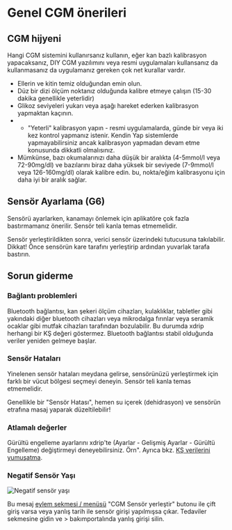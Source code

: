 # Genel CGM önerileri

## CGM hijyeni

Hangi CGM sistemini kullanırsanız kullanın, eğer kan bazlı kalibrasyon yapacaksanız, DIY CGM yazılımını veya resmi uygulamaları kullansanız da kullanmasanız da uygulamanız gereken çok net kurallar vardır.

-   Ellerin ve kitin temiz olduğundan emin olun.
-   Düz bir dizi ölçüm noktanız olduğunda kalibre etmeye çalışın (15-30 dakika genellikle yeterlidir)
-   Glikoz seviyeleri yukarı veya aşağı hareket ederken kalibrasyon yapmaktan kaçının.
-   * "Yeterli" kalibrasyon yapın - resmi uygulamalarda, günde bir veya iki kez kontrol yapmanız istenir. Kendin Yap sistemlerde yapmayabilirsiniz ancak kalibrasyon yapmadan devam etme konusunda dikkatli olmalısınız.
-   Mümkünse, bazı okumalarınızı daha düşük bir aralıkta (4-5mmol/l veya 72-90mg/dl) ve bazılarını biraz daha yüksek bir seviyede (7-9mmol/l veya 126-160mg/dl) olarak kalibre edin. bu, nokta/eğim kalibrasyonu için daha iyi bir aralık sağlar.

## Sensör Ayarlama (G6)

Sensörü ayarlarken, kanamayı önlemek için aplikatöre çok fazla bastırmamanız önerilir. Sensör teli kanla temas etmemelidir.

Sensör yerleştirildikten sonra, verici sensör üzerindeki tutucusuna takılabilir. Dikkat! Önce sensörün kare tarafını yerleştirip ardından yuvarlak tarafa bastırın.

## Sorun giderme

### Bağlantı problemleri

Bluetooth bağlantısı, kan şekeri ölçüm cihazları, kulaklıklar, tabletler gibi yakındaki diğer bluetooth cihazları veya mikrodalga fırınlar veya seramik ocaklar gibi mutfak cihazları tarafından bozulabilir. Bu durumda xdrip herhangi bir KŞ değeri göstermez. Bluetooth bağlantısı stabil olduğunda veriler yeniden gelmeye başlar.

### Sensör Hataları

Yinelenen sensör hataları meydana gelirse, sensörünüzü yerleştirmek için farklı bir vücut bölgesi seçmeyi deneyin. Sensör teli kanla temas etmemelidir.

Genellikle bir "Sensör Hatası", hemen su içerek (dehidrasyon) ve sensörün etrafına masaj yaparak düzeltilebilir!

### Atlamalı değerler

Gürültü engelleme ayarlarını xdrip'te (Ayarlar - Gelişmiş Ayarlar - Gürültü Engelleme) değiştirmeyi deneyebilirsiniz. Örn". Ayrıca bkz. [KŞ verilerini yumuşatma](../Usage/Smoothing-Blood-Glucose-Data-in-xDrip.md).

### Negatif Sensör Yaşı

![Negatif sensör yaşı](../images/Troubleshooting_SensorAge.png)

Bu mesaj [eylem sekmesi / menüsü](../Configuration/Config-Builder#actions) "CGM Sensör yerleştir" butonu ile çift giriş varsa veya yanlış tarih ile sensör girişi yapılmışsa çıkar. Tedaviler sekmesine gidin ve \> bakımportalında yanlış girişi silin.
